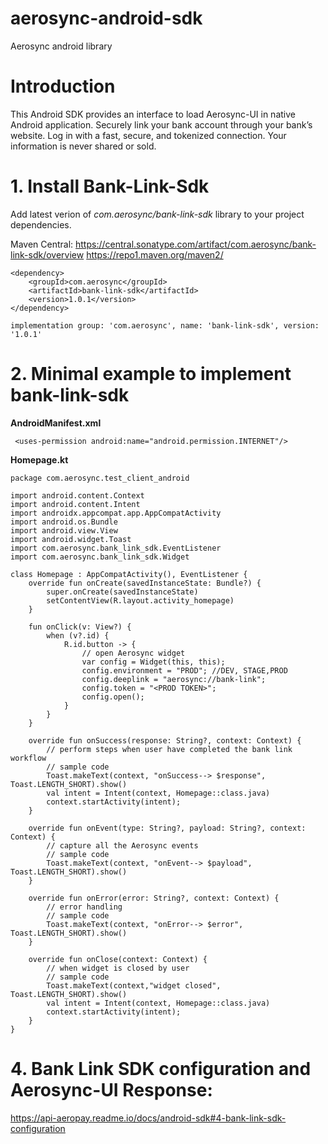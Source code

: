 # aerosync-android-sdk
Aerosync android library

# Introduction
This Android SDK provides an interface to load Aerosync-UI in native Android application. Securely link your bank account through your bank’s website. Log in with a fast, secure, and tokenized connection. Your information is never shared or sold.

# 1. Install Bank-Link-Sdk

Add latest verion of _com.aerosync/bank-link-sdk_ library to your project dependencies.

Maven Central: 
https://central.sonatype.com/artifact/com.aerosync/bank-link-sdk/overview
https://repo1.maven.org/maven2/

```
<dependency>
    <groupId>com.aerosync</groupId>
    <artifactId>bank-link-sdk</artifactId>
    <version>1.0.1</version>
</dependency>
```

```
implementation group: 'com.aerosync', name: 'bank-link-sdk', version: '1.0.1'
```

# 2. Minimal example to implement bank-link-sdk

**AndroidManifest.xml**
```
 <uses-permission android:name="android.permission.INTERNET"/>
```

**Homepage.kt**
```
package com.aerosync.test_client_android

import android.content.Context
import android.content.Intent
import androidx.appcompat.app.AppCompatActivity
import android.os.Bundle
import android.view.View
import android.widget.Toast
import com.aerosync.bank_link_sdk.EventListener
import com.aerosync.bank_link_sdk.Widget

class Homepage : AppCompatActivity(), EventListener {
    override fun onCreate(savedInstanceState: Bundle?) {
        super.onCreate(savedInstanceState)
        setContentView(R.layout.activity_homepage)
    }

    fun onClick(v: View?) {
        when (v?.id) {
            R.id.button -> {
                // open Aerosync widget
                var config = Widget(this, this);
                config.environment = "PROD"; //DEV, STAGE,PROD
                config.deeplink = "aerosync://bank-link";
                config.token = "<PROD TOKEN>";
                config.open();
            }
        }
    }

    override fun onSuccess(response: String?, context: Context) {
        // perform steps when user have completed the bank link workflow
        // sample code
        Toast.makeText(context, "onSuccess--> $response", Toast.LENGTH_SHORT).show()
        val intent = Intent(context, Homepage::class.java)
        context.startActivity(intent);
    }

    override fun onEvent(type: String?, payload: String?, context: Context) {
        // capture all the Aerosync events
        // sample code
        Toast.makeText(context, "onEvent--> $payload", Toast.LENGTH_SHORT).show()
    }

    override fun onError(error: String?, context: Context) {
        // error handling
        // sample code
        Toast.makeText(context, "onError--> $error", Toast.LENGTH_SHORT).show()
    }

    override fun onClose(context: Context) {
        // when widget is closed by user
        // sample code
        Toast.makeText(context,"widget closed", Toast.LENGTH_SHORT).show()
        val intent = Intent(context, Homepage::class.java)
        context.startActivity(intent);
    }
}

```

# 4. Bank Link SDK configuration and Aerosync-UI Response:

https://api-aeropay.readme.io/docs/android-sdk#4-bank-link-sdk-configuration




